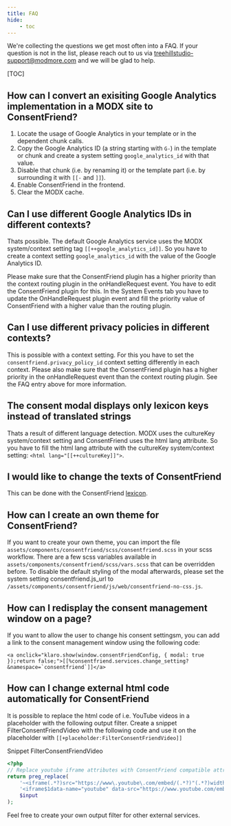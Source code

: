 ```yaml
---
title: FAQ
hide:
    - toc
---
```


We're collecting the questions we get most often into a FAQ. If your question is
not in the list, please reach out to us via treehillstudio-support@modmore.com
and we will be glad to help.

[TOC]

## How can I convert an exisiting Google Analytics implementation in a MODX site to ConsentFriend?  

1. Locate the usage of Google Analytics in your template or in the dependent
chunk calls.
2. Copy the Google Analytics ID (a string starting with `G-`) in
the template or chunk and create a system setting `google_analytics_id`
with that value.
3. Disable that chunk (i.e. by renaming it) or the template
part (i.e. by surrounding it with `[[-` and `]]`).
4. Enable ConsentFriend in the frontend.
5. Clear the MODX cache.

## Can I use different Google Analytics IDs in different contexts?

Thats possible. The default Google Analytics service uses the MODX
system/context setting tag `[[++google_analytics_id]]`. So you have to create a
context setting `google_analytics_id` with the value of the Google Analytics ID.

Please make sure that the ConsentFriend plugin has a higher priority than the
context routing plugin in the onHandleRequest event. You have to edit the
ConsentFriend plugin for this. In the System Events tab you have to update the
OnHandleRequest plugin event and fill the priority value of ConsentFriend with a
higher value than the routing plugin.

## Can I use different privacy policies in different contexts?

This is possible with a context setting. For this you have to set the
`consentfriend.privacy_policy_id` context setting differently in each context.
Please also make sure that the ConsentFriend plugin has a higher priority in the
onHandleRequest event than the context routing plugin. See the FAQ entry above
for more information.

## The consent modal displays only lexicon keys instead of translated strings

Thats a result of different language detection. MODX uses the cultureKey
system/context setting and ConsentFriend uses the html lang attribute. So you
have to fill the html lang attribute with the cultureKey system/context setting:
`<html lang="[[++cultureKey]]">`.

## I would like to change the texts of ConsentFriend

This can be done with the ConsentFriend [lexicon](07_Lexicon.md).

## How can I create an own theme for ConsentFriend?

If you want to create your own theme, you can import the file
`assets/components/consentfriend/scss/consentfriend.scss` in your scss workflow. There
are a few scss variables available in
`assets/components/consentfriend/scss/vars.scss` that can be overridden
before. To disable the default styling of the modal afterwards, please set the
system setting consentfriend.js_url to
`/assets/components/consentfriend/js/web/consentfriend-no-css.js`.

## How can I redisplay the consent management window on a page?

If you want to allow the user to change his consent settingsm, you can add a
link to the consent management window using the following code:

```
<a onclick="klaro.show(window.consentFriendConfig, { modal: true });return false;">[[%consentfriend.services.change_setting? &namespace=`consentfriend`]]</a>
```

## How can I change external html code automatically for ConsentFriend

It is possible to replace the html code of i.e. YouTube videos in a placeholder
with the following output filter. Create a snippet FilterConsentFriendVideo with
the following code and use it on the placeholder with
`[[+placeholder:FilterConsentFriendVideo]]`

Snippet FilterConsentFriendVideo
```php
<?php
// Replace youtube iframe attributes with ConsentFriend compatible attributes
return preg_replace(
    '~<iframe(.*?)src="https://www\.youtube\.com/embed/(.*?)"(.*?)width="(.*?)"(.*?)</iframe>~m',
    '<iframe$1data-name="youtube" data-src="https://www.youtube.com/embed/$2"$3></iframe>',
    $input
);
```

Feel free to create your own output filter for other external services.
